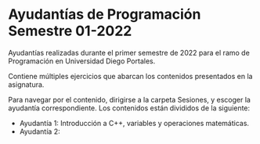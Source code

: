 # Ayudantías de Programación Semestre 01-2022

Ayudantías realizadas durante el primer semestre de 2022 para el ramo de Programación en Universidad Diego Portales.

Contiene múltiples ejercicios que abarcan los contenidos presentados en la asignatura.

Para navegar por el contenido, dirigirse a la carpeta Sesiones, y escoger la ayudantía correspondiente. Los contenidos están divididos de la siguiente:

- Ayudantía 1: Introducción a C++, variables y operaciones matemáticas.
- Ayudantía 2:
